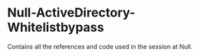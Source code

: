 # Null-ActiveDirectory-Whitelistbypass
Contains all the references and code used in the session at Null. 
